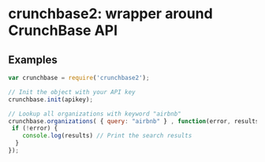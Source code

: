 # crunchbase2: wrapper around CrunchBase API

## Examples

```javascript
var crunchbase = require('crunchbase2');

// Init the object with your API key
crunchbase.init(apikey);

// Lookup all organizations with keyword "airbnb"
crunchbase.organizations( { query: "airbnb" } , function(error, results) {
 if (!error) {
    console.log(results) // Print the search results
  }
});
```
